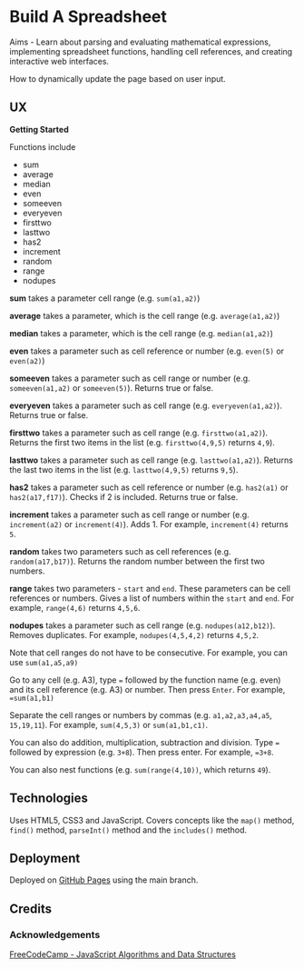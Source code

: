 # Build A Spreadsheet

Aims - Learn about parsing and evaluating mathematical expressions, implementing spreadsheet functions, handling cell references, and creating interactive web interfaces.

How to dynamically update the page based on user input.

## UX

**Getting Started**

Functions include

- sum
- average
- median
- even
- someeven
- everyeven
- firsttwo
- lasttwo
- has2
- increment
- random
- range
- nodupes

**sum** takes a parameter cell range (e.g. `sum(a1,a2)`)

**average** takes a parameter, which is the cell range (e.g. `average(a1,a2)`)

**median** takes a parameter, which is the cell range (e.g. `median(a1,a2)`)

**even** takes a parameter such as cell reference or number (e.g. `even(5)` or `even(a2)`)

**someeven** takes a parameter such as cell range or number (e.g. `someeven(a1,a2)` or `someeven(5)`).  Returns true or false.

**everyeven** takes a parameter such as cell range (e.g. `everyeven(a1,a2)`).  Returns true or false.

**firsttwo** takes a parameter such as cell range (e.g. `firsttwo(a1,a2)`).  Returns the first two items in the list (e.g. `firsttwo(4,9,5)` returns `4,9`).

**lasttwo** takes a parameter such as cell range (e.g. `lasttwo(a1,a2)`).  Returns the last two items in the list (e.g. `lasttwo(4,9,5)` returns `9,5`).

**has2** takes a parameter such as cell reference or number (e.g. `has2(a1)` or `has2(a17,f17)`).  Checks if 2 is included.  Returns true or false.

**increment** takes a parameter such as cell range or number (e.g. `increment(a2)` or `increment(4)`).  Adds 1.  For example, `increment(4)` returns `5`.

**random** takes two parameters such as cell references (e.g. `random(a17,b17)`).  Returns the random number between the first two numbers.

**range** takes two parameters - `start` and `end`.  These parameters can be cell references or numbers.  Gives a list of numbers within the `start` and `end`.  For example, `range(4,6)` returns `4,5,6`.

**nodupes** takes a parameter such as cell range (e.g. `nodupes(a12,b12)`).  Removes duplicates.  For example, `nodupes(4,5,4,2)` returns `4,5,2`.

Note that cell ranges do not have to be consecutive.  For example, you can use `sum(a1,a5,a9)`

Go to any cell (e.g. A3), type `=` followed by the function name (e.g. even) and its cell reference (e.g. A3) or number.  Then press `Enter`.  For example, `=sum(a1,b1)`

Separate the cell ranges or numbers by commas (e.g. `a1,a2,a3,a4,a5`, `15,19,11`).  For example, `sum(4,5,3)` or `sum(a1,b1,c1)`.

You can also do addition, multiplication, subtraction and division.  Type `=` followed by expression (e.g. `3+8`).  Then press enter.  For example, `=3+8`.

You can also nest functions (e.g. `sum(range(4,10))`, which returns `49`).

## Technologies

Uses HTML5, CSS3 and JavaScript.  Covers concepts like the `map()` method, `find()` method, `parseInt()` method and the `includes()` method.

## Deployment

Deployed on [GitHub Pages](https://derektypist.github.io/build-a-spreadsheet/) using the main branch.

## Credits

### Acknowledgements

[FreeCodeCamp - JavaScript Algorithms and Data Structures](https://www.freecodecamp.org/learn/javascript-algorithms-and-data-structures-v8/)

